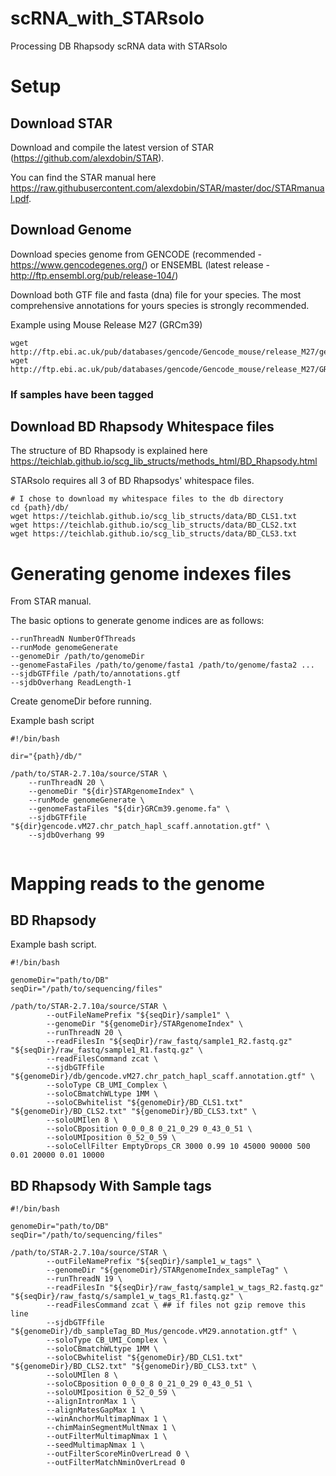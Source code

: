 # scRNA_with_STARsolo
Processing DB Rhapsody scRNA data with STARsolo

# Setup

## Download STAR

Download and compile the latest version of STAR (https://github.com/alexdobin/STAR).

You can find the STAR manual here https://raw.githubusercontent.com/alexdobin/STAR/master/doc/STARmanual.pdf.

## Download Genome

Download species genome from GENCODE (recommended - https://www.gencodegenes.org/) or ENSEMBL (latest release - http://ftp.ensembl.org/pub/release-104/)

Download both GTF file and fasta (dna) file for your species. The most comprehensive annotations for yours species is strongly recommended.


Example using Mouse Release M27 (GRCm39)
```
wget http://ftp.ebi.ac.uk/pub/databases/gencode/Gencode_mouse/release_M27/gencode.vM27.chr_patch_hapl_scaff.annotation.gtf.gz
wget http://ftp.ebi.ac.uk/pub/databases/gencode/Gencode_mouse/release_M27/GRCm39.genome.fa.gz
```

### If samples have been tagged




## Download BD Rhapsody Whitespace files

The structure of BD Rhapsody is explained here https://teichlab.github.io/scg_lib_structs/methods_html/BD_Rhapsody.html

STARsolo requires all 3 of BD Rhapsodys' whitespace files.

```
# I chose to download my whitespace files to the db directory
cd {path}/db/
wget https://teichlab.github.io/scg_lib_structs/data/BD_CLS1.txt
wget https://teichlab.github.io/scg_lib_structs/data/BD_CLS2.txt
wget https://teichlab.github.io/scg_lib_structs/data/BD_CLS3.txt
```

# Generating genome indexes files

From STAR manual.

The basic options to generate genome indices are as follows:

```
--runThreadN NumberOfThreads
--runMode genomeGenerate
--genomeDir /path/to/genomeDir
--genomeFastaFiles /path/to/genome/fasta1 /path/to/genome/fasta2 ...
--sjdbGTFfile /path/to/annotations.gtf
--sjdbOverhang ReadLength-1
```

Create genomeDir before running.

Example bash script 
```
#!/bin/bash

dir="{path}/db/"

/path/to/STAR-2.7.10a/source/STAR \
	--runThreadN 20 \
	--genomeDir "${dir}STARgenomeIndex" \
	--runMode genomeGenerate \
	--genomeFastaFiles "${dir}GRCm39.genome.fa" \
	--sjdbGTFfile "${dir}gencode.vM27.chr_patch_hapl_scaff.annotation.gtf" \
	--sjdbOverhang 99
  
```

# Mapping reads to the genome 

## BD Rhapsody

Example bash script.

```
#!/bin/bash

genomeDir="path/to/DB"
seqDir="/path/to/sequencing/files"

/path/to/STAR-2.7.10a/source/STAR \
        --outFileNamePrefix "${seqDir}/sample1" \
        --genomeDir "${genomeDir}/STARgenomeIndex" \
        --runThreadN 20 \
        --readFilesIn "${seqDir}/raw_fastq/sample1_R2.fastq.gz" "${seqDir}/raw_fastq/sample1_R1.fastq.gz" \
        --readFilesCommand zcat \
        --sjdbGTFfile "${genomeDir}/db/gencode.vM27.chr_patch_hapl_scaff.annotation.gtf" \
        --soloType CB_UMI_Complex \
        --soloCBmatchWLtype 1MM \
        --soloCBwhitelist "${genomeDir}/BD_CLS1.txt" "${genomeDir}/BD_CLS2.txt" "${genomeDir}/BD_CLS3.txt" \
        --soloUMIlen 8 \
        --soloCBposition 0_0_0_8 0_21_0_29 0_43_0_51 \
        --soloUMIposition 0_52_0_59 \
        --soloCellFilter EmptyDrops_CR 3000 0.99 10 45000 90000 500 0.01 20000 0.01 10000
```

## BD Rhapsody With Sample tags

```
#!/bin/bash

genomeDir="path/to/DB"
seqDir="/path/to/sequencing/files"

/path/to/STAR-2.7.10a/source/STAR \
        --outFileNamePrefix "${seqDir}/sample1_w_tags" \
        --genomeDir "${genomeDir}/STARgenomeIndex_sampleTag" \
        --runThreadN 19 \
        --readFilesIn "${seqDir}/raw_fastq/sample1_w_tags_R2.fastq.gz" "${seqDir}/raw_fastq/s/sample1_w_tags_R1.fastq.gz" \
        --readFilesCommand zcat \ ## if files not gzip remove this line
        --sjdbGTFfile "${genomeDir}/db_sampleTag_BD_Mus/gencode.vM29.annotation.gtf" \
        --soloType CB_UMI_Complex \
        --soloCBmatchWLtype 1MM \
        --soloCBwhitelist "${genomeDir}/BD_CLS1.txt" "${genomeDir}/BD_CLS2.txt" "${genomeDir}/BD_CLS3.txt" \
        --soloUMIlen 8 \
        --soloCBposition 0_0_0_8 0_21_0_29 0_43_0_51 \
        --soloUMIposition 0_52_0_59 \
        --alignIntronMax 1 \
        --alignMatesGapMax 1 \
        --winAnchorMultimapNmax 1 \
        --chimMainSegmentMultNmax 1 \
        --outFilterMultimapNmax 1 \
        --seedMultimapNmax 1 \
        --outFilterScoreMinOverLread 0 \
        --outFilterMatchNminOverLread 0

```



